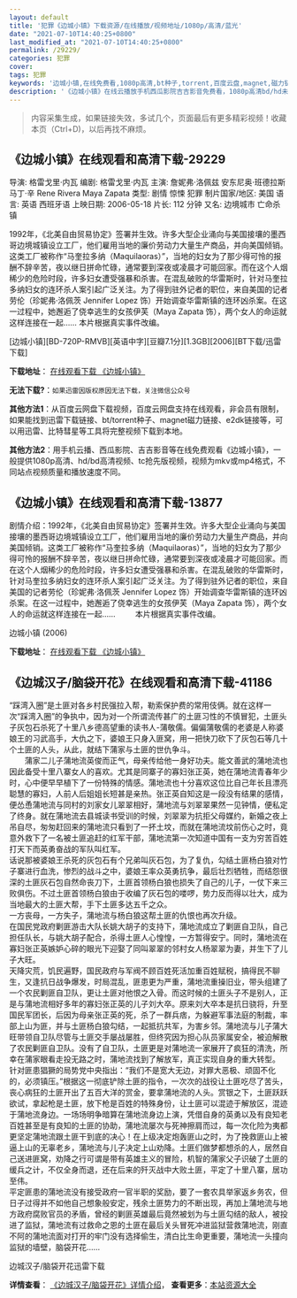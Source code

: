 ```yaml
---
layout: default
title: '犯罪《边城小镇》下载资源/在线播放/视频地址/1080p/高清/蓝光'
date: "2021-07-10T14:40:25+0800"
last_modified_at: "2021-07-10T14:40:25+0800"
permalink: /29229/
categories: 犯罪
cover:
tags: 犯罪
keywords: '边城小镇,在线免费看,1080p高清,bt种子,torrent,百度云盘,magnet,磁力链,迅雷下载资源'
description: '《边城小镇》在线云播放手机西瓜影院吉吉影音免费看，1080p高清bd/hd未删减完整版和tc抢先枪版，mkv/mp4格式，附带bt/torrent种子、magnet/磁力链、百度云盘、网盘资源迅雷下载链接'
---
```


>内容采集生成，如果链接失效，多试几个，页面最后有更多精彩视频！收藏本页（Ctrl+D)，以后再找不麻烦。


## 《边城小镇》在线观看和高清下载-29229

导演: 格雷戈里·内瓦 编剧: 格雷戈里·内瓦 主演: 詹妮弗·洛佩兹 安东尼奥·班德拉斯 马丁·辛 Rene Rivera Maya Zapata 类型: 剧情 惊悚 犯罪 制片国家/地区: 美国 语言: 英语 西班牙语 上映日期: 2006-05-18 片长: 112 分钟 又名: 边境城市 亡命杀镇

1992年，《北美自由贸易协定》签署并生效。许多大型企业涌向与美国接壤的墨西哥边境城镇设立工厂，他们雇用当地的廉价劳动力大量生产商品，并向美国倾销。这类工厂被称作“马奎拉多纳（Maquilaoras）”，当地的妇女为了那少得可怜的报酬不辞辛苦，夜以继日拼命忙碌，通常要到深夜或凌晨才可能回家。而在这个人烟稀少的危险时段，许多妇女遭受强暴和杀害。在混乱破败的华雷斯时，针对马奎拉多纳妇女的连环杀人案引起广泛关注。为了得到驻外记者的职位，来自美国的记者劳伦（珍妮弗·洛佩茨 Jennifer Lopez 饰）开始调查华雷斯镇的连环凶杀案。在这一过程中，她邂逅了侥幸逃生的女孩伊芙（Maya Zapata 饰），两个女人的命运就这样连接在一起…… 本片根据真实事件改编。


[边城小镇][BD-720P-RMVB][英语中字][豆瓣7.1分][1.3GB][2006][BT下载/迅雷下载]

**下载地址**： [在线观看下载 《边城小镇》](https://www.btdx8.com/torrent/bordertown_2006.html) 


**无法下载?**：`如果迅雷因版权原因无法下载，关注微信公众号 `

**其他方法1**：从百度云网盘下载视频，百度云网盘支持在线观看，非会员有限制，如果能找到迅雷下载链接、bt/torrent种子、magnet磁力链接、e2dk链接等，可以用迅雷、比特彗星等工具将完整视频下载到本地。

**其他方法2**：用手机云播、西瓜影院、吉吉影音等在线免费观看《边城小镇》，一般提供1080p高清、hd/bd高清视频、tc抢先版视频，视频为mkv或mp4格式，不同站点视频质量和播放速度不同。


## 《边城小镇》在线观看和高清下载-13877

剧情介绍：1992年，《北美自由贸易协定》签署并生效。许多大型企业涌向与美国接壤的墨西哥边境城镇设立工厂，他们雇用当地的廉价劳动力大量生产商品，并向美国倾销。这类工厂被称作“马奎拉多纳（Maquilaoras）”，当地的妇女为了那少得可怜的报酬不辞辛苦，夜以继日拼命忙碌，通常要到深夜或凌晨才可能回家。而在这个人烟稀少的危险时段，许多妇女遭受强暴和杀害。在混乱破败的华雷斯时，针对马奎拉多纳妇女的连环杀人案引起广泛关注。为了得到驻外记者的职位，来自美国的记者劳伦（珍妮弗·洛佩茨 Jennifer Lopez 饰）开始调查华雷斯镇的连环凶杀案。在这一过程中，她邂逅了侥幸逃生的女孩伊芙（Maya Zapata 饰），两个女人的命运就这样连接在一起……   　　本片根据真实事件改编。


边城小镇 (2006)

**下载地址**： [在线观看下载 《边城小镇》](https://www.btbtdy.me/btdy/dy5553.html) 


## 《边城汉子/脑袋开花》在线观看和高清下载-41186

“踩湾入圈”是土匪对各乡村民强拉入帮，勒索保护费的常用伎俩。就在这样一次&ldquo;踩湾入圈”的争执中，因为对一个所谓流传甚广的土匪习性的不慎冒犯，土匪头子灰包石杀死了十里八乡德高望重的读书人-蒲敬儒。偏偏蒲敬儒的老婆是人称婆娘王的习武高手，大仇之下，婆娘王只身入匪窝，用一把快刀砍下了灰包石等几十个土匪的人头，从此，就结下蒲家与土匪的世仇争斗。<br />　　蒲家二儿子蒲地流英俊而正气，母亲传给他一身好功夫。能文善武的蒲地流也因此备受十里八寨女人的喜欢。尤其是同寨子的寡妇张正英，她在蒲地流青春年少时，心中便早早植下了一份特殊的情感。蒲地流也十分喜欢这位比自己年长且漂亮聪慧的寡妇，人前人后姐姐长短甚是亲热。张正英自知这是一段没有结果的感情，便怂恿蒲地流与同村的刘家女儿翠翠相好，蒲地流与刘翠翠果然一见钟情，便私定了终身。就在蒲地流去县城读书受训的时候，刘翠翠为抗拒父母媒约，新婚之夜上吊自尽，匆匆赶回来的蒲地流只看到了一抔土坟，而就在蒲地流坟前伤心之时，竟意外救下了一名被土匪追赶的红军干部，蒲地流第一次知道中国有一支为穷苦百姓打天下而英勇奋战的军队叫红军。<br />话说那被婆娘王杀死的灰包石有个兄弟叫灰石包，为了复仇，勾结土匪杨白狼对竹子寨进行血洗，惨烈的战斗之中，婆娘王率众英勇抗争，最后壮烈牺牲，而结怨很深的土匪灰石包自然命丧刀下，土匪首领杨白狼也损失了自己的儿子，一仗下来三败俱伤。不过土匪首领杨白狼由于收编了灰石包的喽啰，势力反而得以壮大，成为当地最大的土匪大帮，手下土匪多达五千之众。<br />一方丧母，一方失子，蒲地流与杨白狼这帮土匪的仇恨也再次升级。<br />在国民党政府剿匪游击大队长姚大胡子的支持下，蒲地流成立了剿匪自卫队，自己担任队长，与姚大胡子配合，杀得土匪人心惶惶，一方暂得安宁。同时，蒲地流在寡妇张正英嫉妒心碎的眼光下迎娶了同叫翠翠的邻村女人杨翠翠为妻，并生下了儿子大旺。<br />天降灾荒，饥民遍野，国民政府与军阀不顾百姓死活加重百姓赋税，搞得民不聊生，又逢抗日战争爆发，时局混乱，匪患更为严重，蒲地流重操旧业，带头组建了一个农民剿匪自卫队，更让土匪对他恨之入骨。而这时候的土匪头子不是别人，正是与蒲地流相好多年的寡妇张正英的儿子刘大卒。原来刘大卒本是抗日骁将，升至国民军团长，后因为母亲张正英的死，杀了一群兵痞，为躲避军事法庭的制裁，率部上山为匪，并与土匪杨白狼勾结，一起抵抗共军，为害乡邻。蒲地流与儿子蒲大旺带领自卫队尽管与土匪交手屡战屡胜，但终究因为担心队员家属安全，被迫解散了农民剿匪自卫队。没有了自卫队，土匪更是对蒲地流一家展开了疯狂的清洗，所幸在蒲家眼看走投无路之时，蒲地流找到了解放军，真正实现自身的重大转型。<br />针对匪患猖獗的局势党中央指出：&ldquo;我们不是宽大无边，对罪大恶极、顽固不化的，必须镇压。&rdquo;根据这一彻底铲除土匪的指令，一次次的战役让土匪吃尽了苦头，丧心病狂的土匪开出了五百大洋的赏金，要拿蒲地流的人头。赏银之下，土匪跃跃欲试，拿起枪是土匪，放下枪是百姓的特殊身份，让土匪可以混迹于解放区，混迹于蒲地流身边。一场场明争暗算在蒲地流身边上演，凭借自身的英勇以及有良知老百姓甚至是有良知的土匪的协助，蒲地流屡次与死神擦肩而过，每一次化险为夷都更坚定蒲地流跟土匪干到底的决心！在上级决定炮轰匪山之时，为了挽救匪山上被逼上山的无辜老乡，蒲地流与儿子决定上山劝降。土匪们做梦都想杀的人，居然自己送进匪窝，劝降之行可谓是带有英雄主义的冒险，机智的蒲家父子识破了土匪的缓兵之计，不仅全身而退，还在后来的歼灭战中大败土匪，平定了十里八寨，居功至伟。<br />平定匪患的蒲地流没有接受政府一官半职的奖励，要了一套农具举家返乡务农，但日子过得并不如他自己想象般安定，残余土匪势力的不断出现，再加上蒲地流与地方政府腐败官员的矛盾，曾经的剿匪英雄最后竟然被划为与土匪勾结的敌人，被投进了监狱，蒲地流有过救命之恩的土匪在最后关头冒死冲进监狱营救蒲地流，刚直不阿的蒲地流面对打开的牢门没有选择偷生，清白比生命更重要，蒲地流一头撞向监狱的墙壁，脑袋开花&hellip;…


边城汉子/脑袋开花迅雷下载

**详情查看**： [《边城汉子/脑袋开花》详情介绍](/movie/41186/)， **查看更多**：[本站资源大全](/movie/t/all/)

